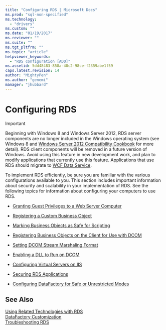 ```yaml
---
title: "Configuring RDS | Microsoft Docs"
ms.prod: "sql-non-specified"
ms.technology:
  - "drivers"
ms.custom: ""
ms.date: "01/19/2017"
ms.reviewer: ""
ms.suite: ""
ms.tgt_pltfrm: ""
ms.topic: "article"
helpviewer_keywords: 
  - "RDS configuration [ADO]"
ms.assetid: 5dd48483-858a-48c2-98ce-f2359abe1f59
caps.latest.revision: 14
author: "MightyPen"
ms.author: "genemi"
manager: "jhubbard"
---
```

# Configuring RDS
> [!IMPORTANT]
>  Beginning with Windows 8 and Windows Server 2012, RDS server components are no longer included in the Windows operating system (see Windows 8 and [Windows Server 2012 Compatibility Cookbook](https://www.microsoft.com/en-us/download/details.aspx?id=27416) for more detail). RDS client components will be removed in a future version of Windows. Avoid using this feature in new development work, and plan to modify applications that currently use this feature. Applications that use RDS should migrate to [WCF Data Service](http://go.microsoft.com/fwlink/?LinkId=199565).  
  
 To implement RDS efficiently, be sure you are familiar with the various configurations available to you. This section includes important information about security and scalability in your implementation of RDS. See the following topics for information about configuring your computers to use RDS.  
  
-   [Granting Guest Privileges to a Web Server Computer](../../../ado/guide/remote-data-service/granting-guest-privileges-to-a-web-server-computer.md)  
  
-   [Registering a Custom Business Object](../../../ado/guide/remote-data-service/registering-a-custom-business-object.md)  
  
-   [Marking Business Objects as Safe for Scripting](../../../ado/guide/remote-data-service/marking-business-objects-as-safe-for-scripting.md)  
  
-   [Registering Business Objects on the Client for Use with DCOM](../../../ado/guide/remote-data-service/registering-business-objects-on-the-client-for-use-with-dcom.md)  
  
-   [Setting DCOM Stream Marshaling Format](../../../ado/guide/remote-data-service/setting-dcom-stream-marshaling-format.md)  
  
-   [Enabling a DLL to Run on DCOM](../../../ado/guide/remote-data-service/enabling-a-dll-to-run-on-dcom.md)  
  
-   [Configuring Virtual Servers on IIS](../../../ado/guide/remote-data-service/configuring-virtual-servers-on-iis.md)  
  
-   [Securing RDS Applications](../../../ado/guide/remote-data-service/securing-rds-applications.md)  
  
-   [Configuring DataFactory for Safe or Unrestricted Modes](../../../ado/guide/remote-data-service/configuring-datafactory-for-safe-or-unrestricted-modes.md)  
  
## See Also  
 [Using Related Technologies with RDS](../../../ado/guide/remote-data-service/using-related-technologies-with-rds.md)   
 [DataFactory Customization](../../../ado/guide/remote-data-service/datafactory-customization.md)   
 [Troubleshooting RDS](../../../ado/guide/remote-data-service/troubleshooting-rds.md)


